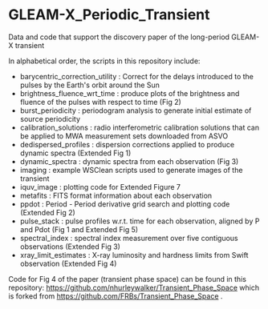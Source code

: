 # GLEAM-X_Periodic_Transient
Data and code that support the discovery paper of the long-period GLEAM-X transient

In alphabetical order, the scripts in this repository include:
- barycentric_correction_utility : Correct for the delays introduced to the pulses by the Earth's orbit around the Sun
- brightness_fluence_wrt_time : produce plots of the brightness and fluence of the pulses with respect to time (Fig 2)
- burst_periodicity : periodogram analysis to generate initial estimate of source periodicity
- calibration_solutions : radio interferometric calibration solutions that can be applied to MWA measurement sets downloaded from ASVO
- dedispersed_profiles : dispersion corrections applied to produce dynamic spectra (Extended Fig 1)
- dynamic_spectra : dynamic spectra from each observation (Fig 3)
- imaging : example WSClean scripts used to generate images of the transient
- iquv_image : plotting code for Extended Figure 7
- metafits : FITS format information about each observation
- ppdot : Period - Period derivative grid search and plotting code (Extended Fig 2)
- pulse_stack : pulse profiles w.r.t. time for each observation, aligned by P and Pdot (Fig 1 and Extended Fig 5)
- spectral_index : spectral index measurement over five contiguous observations (Extended Fig 3)
- xray_limit_estimates : X-ray luminosity and hardness limits from Swift observation (Extended Fig 4)

Code for Fig 4 of the paper (transient phase space) can be found in this repository: https://github.com/nhurleywalker/Transient_Phase_Space which is forked from https://github.com/FRBs/Transient_Phase_Space .
